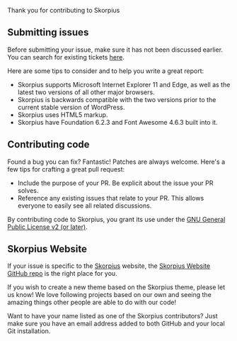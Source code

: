 Thank you for contributing to Skorpius

## Submitting issues
Before submitting your issue, make sure it has not been discussed earlier. You can search for existing tickets [here](https://github.com/skorpuin352/skorpius/search).

Here are some tips to consider and to help you write a great report:

* Skorpius supports Microsoft Internet Explorer 11 and Edge, as well as the latest two versions of all other major browsers.
* Skorpius is backwards compatible with the two versions prior to the current stable version of WordPress.
* Skorpius uses HTML5 markup.
* Skorpius have Foundation 6.2.3 and Font Awesome 4.6.3 built into it.

## Contributing code

Found a bug you can fix? Fantastic! Patches are always welcome. Here's a few tips for crafting a great pull request:

* Include the purpose of your PR. Be explicit about the issue your PR solves.
* Reference any existing issues that relate to your PR. This allows everyone to easily see all related discussions.

By contributing code to Skorpius, you grant its use under the [GNU General Public License v2 (or later)](http://www.gnu.org/licenses/gpl-2.0.html).

## Skorpius Website
If your issue is specific to the [Skorpius](http://skorpius.threefivetwo.me.me) website, the [Skorpius Website GitHub repo](https://github.com/skorpion352/skorpius-site) is the right place for you.

If you wish to create a new theme based on the Skorpius theme, please let us know! We love following projects based on our own and seeing the amazing things other people are able to do with our code!

Want to have your name listed as one of the Skorpius contributors? Just make sure you have an email address added to both GitHub and your local Git installation.
